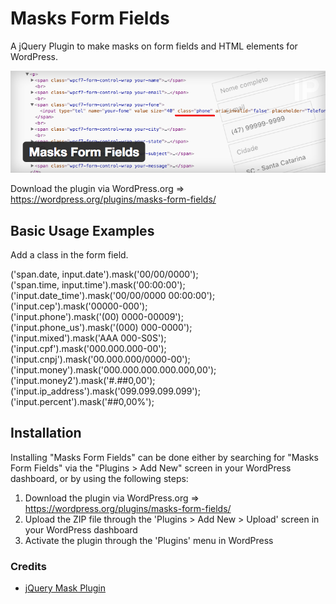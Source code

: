 Masks Form Fields
=========================

A jQuery Plugin to make masks on form fields and HTML elements for WordPress.

[![masks-form-fields logo](assets/banner-github.png)](https://wordpress.org/plugins/masks-form-fields/)

Download the plugin via WordPress.org => https://wordpress.org/plugins/masks-form-fields/

## Basic Usage Examples

Add a class in the form field.

('span.date, input.date').mask('00/00/0000');  
('span.time, input.time').mask('00:00:00');  
('input.date_time').mask('00/00/0000 00:00:00');  
('input.cep').mask('00000-000');  
('input.phone').mask('(00) 0000-00009');  
('input.phone_us').mask('(000) 000-0000');  
('input.mixed').mask('AAA 000-S0S');  
('input.cpf').mask('000.000.000-00');  
('input.cnpj').mask('00.000.000/0000-00');  
('input.money').mask('000.000.000.000.000,00');  
('input.money2').mask('#.##0,00');  
('input.ip_address').mask('099.099.099.099');  
('input.percent').mask('##0,00%');


## Installation

Installing "Masks Form Fields" can be done either by searching for "Masks Form Fields" via the "Plugins > Add New" screen in your WordPress dashboard, or by using the following steps:

1. Download the plugin via WordPress.org => https://wordpress.org/plugins/masks-form-fields/
2. Upload the ZIP file through the 'Plugins > Add New > Upload' screen in your WordPress dashboard
3. Activate the plugin through the 'Plugins' menu in WordPress

### Credits

* [jQuery Mask Plugin](https://github.com/igorescobar/jQuery-Mask-Plugin)
